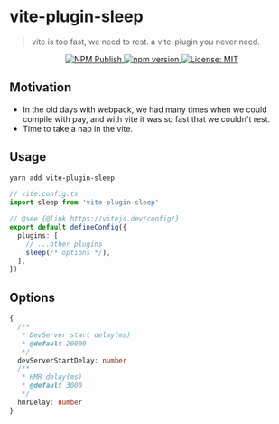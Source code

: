 # vite-plugin-sleep
> vite is too fast, we need to rest. a vite-plugin you never need.

<p align="center">
  <a href="https://github.com/IndexXuan/vite-plugin-sleep/actions/workflows/npm-publish.yml">
   <img alt="NPM Publish" src="https://github.com/IndexXuan/vite-plugin-sleep/actions/workflows/npm-publish.yml/badge.svg" style="max-width:100%;">
  </a>
  <a href="https://www.npmjs.com/package/vite-plugin-sleep" rel="nofollow">
    <img alt="npm version" src="https://img.shields.io/npm/v/vite-plugin-sleep.svg" style="max-width:100%;">
  </a>
  <a href="https://github.com/IndexXuan/vite-plugin-sleep/blob/main/LICENSE">
    <img alt="License: MIT" src="https://img.shields.io/badge/License-MIT-yellow.svg" style="max-width:100%;">
  </a>
</p>

## Motivation

- In the old days with webpack, we had many times when we could compile with pay, and with vite it was so fast that we couldn't rest.
- Time to take a nap in the vite.

## Usage

```sh
yarn add vite-plugin-sleep
```

```ts
// vite.config.ts
import sleep from 'vite-plugin-sleep'

// @see {@link https://vitejs.dev/config/}
export default defineConfig({
  plugins: [
    // ...other plugins
    sleep(/* options */),
  ],
})
```

## Options

```ts
{
  /**
   * DevServer start delay(ms)
   * @default 20000
   */
  devServerStartDelay: number
  /**
   * HMR delay(ms)
   * @default 3000
   */
  hmrDelay: number
}
